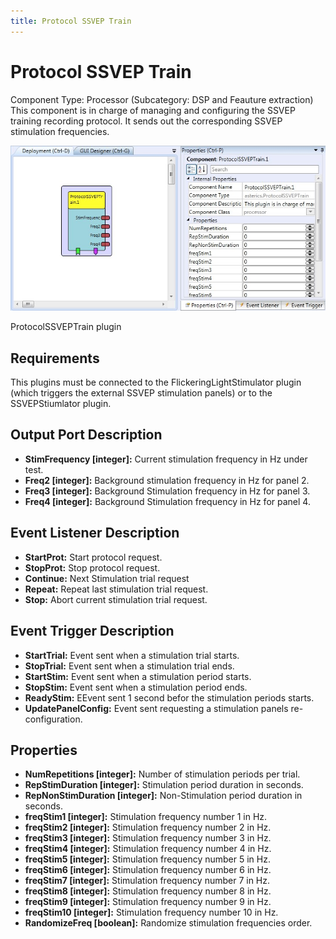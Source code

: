 ```yaml
---
title: Protocol SSVEP Train
---
```


# Protocol SSVEP Train

Component Type: Processor (Subcategory: DSP and Feauture extraction) This component is in charge of managing and configuring the SSVEP training recording protocol. It sends out the corresponding SSVEP stimulation frequencies.

![Screenshot: ProtocolSSVEPTrain plugin](img/protocolssveptrain.jpg "Screenshot: ProtocolSSVEPTrain plugin")

ProtocolSSVEPTrain plugin

## Requirements

This plugins must be connected to the FlickeringLightStimulator plugin (which triggers the external SSVEP stimulation panels) or to the SSVEPStiumlator plugin.

## Output Port Description

*   **StimFrequency \[integer\]:** Current stimulation frequency in Hz under test.
*   **Freq2 \[integer\]:** Background stimulation frequency in Hz for panel 2.
*   **Freq3 \[integer\]:** Background Stimulation frequency in Hz for panel 3.
*   **Freq4 \[integer\]:** Background Stimulation frequency in Hz for panel 4.

## Event Listener Description

*   **StartProt:** Start protocol request.
*   **StopProt:** Stop protocol request.
*   **Continue:** Next Stimulation trial request
*   **Repeat:** Repeat last stimulation trial request.
*   **Stop:** Abort current stimulation trial request.

## Event Trigger Description

*   **StartTrial:** Event sent when a stimulation trial starts.
*   **StopTrial:** Event sent when a stimulation trial ends.
*   **StartStim:** Event sent when a stimulation period starts.
*   **StopStim:** Event sent when a stimulation period ends.
*   **ReadyStim:** EEvent sent 1 second befor the stimulation periods starts.
*   **UpdatePanelConfig:** Event sent requesting a stimulation panels re-configuration.

## Properties

*   **NumRepetitions \[integer\]:** Number of stimulation periods per trial.
*   **RepStimDuration \[integer\]:** Stimulation period duration in seconds.
*   **RepNonStimDuration \[integer\]:** Non-Stimulation period duration in seconds.
*   **freqStim1 \[integer\]:** Stimulation frequency number 1 in Hz.
*   **freqStim2 \[integer\]:** Stimulation frequency number 2 in Hz.
*   **freqStim3 \[integer\]:** Stimulation frequency number 3 in Hz.
*   **freqStim4 \[integer\]:** Stimulation frequency number 4 in Hz.
*   **freqStim5 \[integer\]:** Stimulation frequency number 5 in Hz.
*   **freqStim6 \[integer\]:** Stimulation frequency number 6 in Hz.
*   **freqStim7 \[integer\]:** Stimulation frequency number 7 in Hz.
*   **freqStim8 \[integer\]:** Stimulation frequency number 8 in Hz.
*   **freqStim9 \[integer\]:** Stimulation frequency number 9 in Hz.
*   **freqStim10 \[integer\]:** Stimulation frequency number 10 in Hz.
*   **RandomizeFreq \[boolean\]:** Randomize stimulation frequencies order.